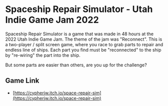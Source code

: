 # Spaceship Repair Simulator - Utah Indie Game Jam 2022

Spaceship Repair Simulator is a game that was made in 48 hours at the 2022 Utah Indie Game Jam.  The theme of the jam was "Reconnect".  This is a two-player / split screen game, where you race to grab parts to repair and endless line of ships.  Each part you find must be "reconnected" to the ship by "re-wiring" the part into the ship.  

But some parts are easier than others, are you up for the challenge?

## Game Link

- [https://cypherjw.itch.io/space-repair-sim](https://cypherjw.itch.io/space-repair-sim)
